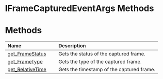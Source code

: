 IFrameCapturedEventArgs Methods  
===============================  

<span id="publicmethodsSection"></span>

Methods  
=======  

<table>
<colgroup>
<col width="30%" />
<col width="60%" />
</colgroup>
<thead>
<tr class="header">
<th align="left">Name</th>
<th align="left">Description</th>
</tr>
</thead>
<tbody>
<tr class="odd">
<td align="left"><a href="Methods/get_FrameStatus_Method.md">get_FrameStatus</a></td>
<td align="left">Gets the status of the captured frame.</td>
</tr>
<tr class="even">
<td align="left"><a href="Methods/get_FrameType_Method.md">get_FrameType</a></td>
<td align="left">Gets the type of the captured frame.</td>
</tr>
<tr class="odd">
<td align="left"><a href="Methods/get_RelativeTime_Method.md">get_RelativeTime</a></td>
<td align="left">Gets the timestamp of the captured frame.</td>
</tr>
</tbody>
</table>



<!--Please do not edit the data in the comment block below.-->
<!--
TOCTitle : IFrameCapturedEventArgs Methods
RLTitle : IFrameCapturedEventArgs Methods
KeywordK : IFrameCapturedEventArgs interface, methods
KeywordA : Methods.T:Microsoft.Kinect.kinect.IFrameCapturedEventArgs
AssetID : Methods.T:Microsoft.Kinect.kinect.IFrameCapturedEventArgs
Locale : en-us
CommunityContent : 1
TargetOS : Windows
TopicType : kbSyntax
DocSet : K4Wv2
ProjType : K4Wv2Proj
Technology : Kinect for Windows
Product : Kinect for Windows SDK v2
productversion : 20
-->
